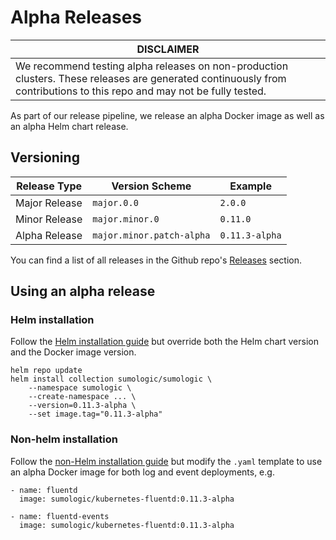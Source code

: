 # Alpha Releases

| DISCLAIMER |
| --- |
| We recommend testing alpha releases on non-production clusters. These releases are generated continuously from contributions to this repo and may not be fully tested. |

As part of our release pipeline, we release an alpha Docker image as well as
an alpha Helm chart release.

## Versioning

Release Type | Version Scheme | Example
-------- | ----- | -----
Major Release | `major.0.0` | `2.0.0`
Minor Release | `major.minor.0` | `0.11.0`
Alpha Release | `major.minor.patch-alpha` | `0.11.3-alpha`

You can find a list of all releases in the Github repo's [Releases] section.

[Releases]: https://github.com/SumoLogic/sumologic-kubernetes-collection/releases

## Using an alpha release

### Helm installation

Follow the [Helm installation guide](./Installation_with_Helm.md) but override
both the Helm chart version and the Docker image version.

```
helm repo update
helm install collection sumologic/sumologic \
    --namespace sumologic \
    --create-namespace ... \
    --version=0.11.3-alpha \
    --set image.tag="0.11.3-alpha"
```

### Non-helm installation

Follow the [non-Helm installation guide](./Non_Helm_Installation.md)  but modify
the `.yaml` template to use an alpha Docker image for both log and event deployments, e.g.

```
- name: fluentd
  image: sumologic/kubernetes-fluentd:0.11.3-alpha
```

```
- name: fluentd-events
  image: sumologic/kubernetes-fluentd:0.11.3-alpha
```

